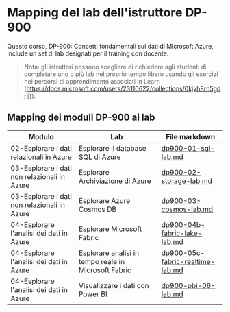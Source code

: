 # Mapping del lab dell'istruttore DP-900

Questo corso, DP-900: Concetti fondamentali sui dati di Microsoft Azure, include un set di lab designati per il training con docente. 

> Nota: gli istruttori possono scegliere di richiedere agli studenti di completare uno o più lab nel proprio tempo libero usando gli esercizi nei percorsi di apprendimento associati in Learn (https://docs.microsoft.com/users/23110622/collections/0kjyh8rn5gdrjj)). 

## Mapping dei moduli DP-900 ai lab

| Modulo | Lab | File markdown |
| --- | --- | --- |
| 02-Esplorare i dati relazionali in Azure | Esplorare il database SQL di Azure | [dp900-01-sql-lab.md](https://github.com/MicrosoftLearning/DP-900T00A-Azure-Data-Fundamentals/blob/master/Instructions/Labs/dp900-01-sql-lab.md) |
| 03-Esplorare i dati non relazionali in Azure | Esplorare Archiviazione di Azure | [dp900-02-storage-lab.md](https://github.com/MicrosoftLearning/DP-900T00A-Azure-Data-Fundamentals/blob/master/Instructions/Labs/dp900-02-storage-lab.md) |
| 03-Esplorare i dati non relazionali in Azure| Esplorare Azure Cosmos DB  | [dp900-03-cosmos-lab.md](https://github.com/MicrosoftLearning/DP-900T00A-Azure-Data-Fundamentals/blob/master/Instructions/Labs/dp900-03-cosmos-lab.md) |
| 04-Esplorare l'analisi dei dati in Azure | Esplorare Microsoft Fabric | [dp900-04b-fabric-lake-lab.md](https://github.com/MicrosoftLearning/DP-900T00A-Azure-Data-Fundamentals/blob/master/Instructions/Labs/dp900-04b-fabric-lake-lab.md) |
| 04-Esplorare l'analisi dei dati in Azure | Esplorare analisi in tempo reale in Microsoft Fabric | [dp900-05c-fabric-realtime-lab.md](https://github.com/MicrosoftLearning/DP-900T00A-Azure-Data-Fundamentals/blob/master/Instructions/Labs/dp900-05c-fabric-realtime-lab.md) |
| 04-Esplorare l'analisi dei dati in Azure | Visualizzare i dati con Power BI | [dp900-pbi-06-lab.md](https://github.com/MicrosoftLearning/DP-900T00A-Azure-Data-Fundamentals/blob/master/Instructions/Labs/dp900-pbi-06-lab.md) |
